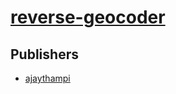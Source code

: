 # [reverse-geocoder](https://pypi.org/project/reverse-geocoder)



## Publishers
- [ajaythampi](https://pypi.org/user/ajaythampi)


